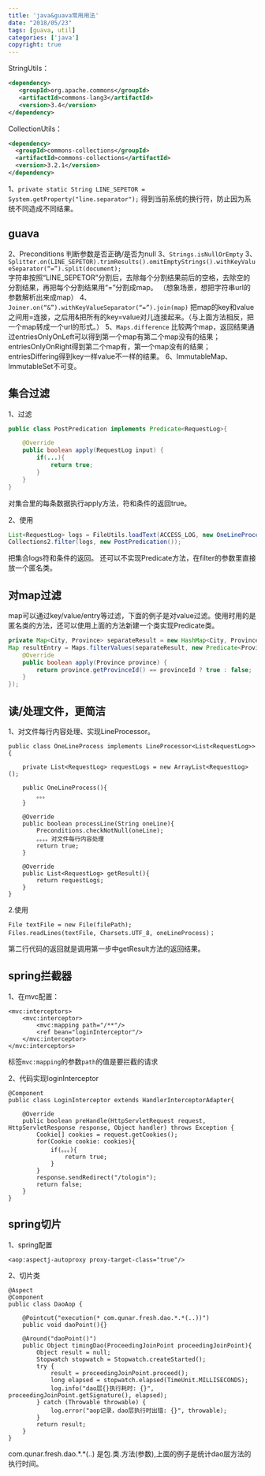 ```yaml
---
title: 'java&guava常用用法'
date: "2018/05/23"
tags: [guava, util]
categories: ['java']
copyright: true
---
```

StringUtils：
```xml
<dependency>
   <groupId>org.apache.commons</groupId>
   <artifactId>commons-lang3</artifactId>
   <version>3.4</version>
</dependency>
```
CollectionUtils：
```xml
<dependency>
  <groupId>commons-collections</groupId>
  <artifactId>commons-collections</artifactId>
  <version>3.2.1</version>
</dependency>
```
1、`private static String LINE_SEPETOR = System.getProperty("line.separator");`   得到当前系统的换行符，防止因为系统不同造成不同结果。

## guava
2、Preconditions 判断参数是否正确/是否为null
3、`Strings.isNullOrEmpty`
3、`Splitter.on(LINE_SEPETOR).trimResults().omitEmptyStrings().withKeyValueSeparator(“=”).split(document); `  
     字符串按照“LINE_SEPETOR”分割后，去除每个分割结果前后的空格，去除空的分割结果，再把每个分割结果用“=”分割成map。
    （想象场景，想把字符串url的参数解析出来成map）
4、`Joiner.on(“&”).withKeyValueSeparator(“=”).join(map)`  把map的key和value之间用=连接，之后用&把所有的key=value对儿连接起来。（与上面方法相反，把一个map转成一个url的形式。）
5、`Maps.difference` 比较两个map，返回结果通过entriesOnlyOnLeft可以得到第一个map有第二个map没有的结果；entriesOnlyOnRight得到第二个map有，第一个map没有的结果；entriesDiffering得到key一样value不一样的结果。
6、ImmutableMap、ImmutableSet不可变。

## 集合过滤
1、过滤
```java
public class PostPredication implements Predicate<RequestLog>{

    @Override
    public boolean apply(RequestLog input) {
        if(...){
			return true;
		}
    }
}
```
对集合里的每条数据执行apply方法，符和条件的返回true。

2、使用
```java
List<RequestLog> logs = FileUtils.loadText(ACCESS_LOG, new OneLineProcess());
Collections2.filter(logs, new PostPredication());
```
把集合logs符和条件的返回。
还可以不实现Predicate方法，在filter的参数里直接放一个匿名类。

## 对map过滤
map可以通过key/value/entry等过滤，下面的例子是对value过滤。使用时用的是匿名类的方法，还可以使用上面的方法新建一个类实现Predicate类。
```java
private Map<City, Province> separateResult = new HashMap<City, Province>();
Map resultEntry = Maps.filterValues(separateResult, new Predicate<Province>() {
    @Override
    public boolean apply(Province province) {
        return province.getProvinceId() == provinceId ? true : false;
    }
});
```

## 读/处理文件，更简洁

1、对文件每行内容处理、实现LineProcessor。
```
public class OneLineProcess implements LineProcessor<List<RequestLog>> {

    private List<RequestLog> requestLogs = new ArrayList<RequestLog>();

    public OneLineProcess(){
        。。。
    }

    @Override
    public boolean processLine(String oneLine){
        Preconditions.checkNotNull(oneLine);
		。。。。对文件每行内容处理
        return true;
    }

    @Override
    public List<RequestLog> getResult(){
        return requestLogs;
    }
}
```
2.使用
```
File textFile = new File(filePath);
Files.readLines(textFile, Charsets.UTF_8, oneLineProcess)；
```
第二行代码的返回就是调用第一步中getResult方法的返回结果。


## spring拦截器

1、在mvc配置：
```
<mvc:interceptors>
    <mvc:interceptor>
        <mvc:mapping path="/**"/>
        <ref bean="loginInterceptor"/>
    </mvc:interceptor>
</mvc:interceptors>
```
标签`mvc:mapping`的参数`path`的值是要拦截的请求


2、代码实现loginInterceptor
```
@Component
public class LoginInterceptor extends HandlerInterceptorAdapter{

    @Override
    public boolean preHandle(HttpServletRequest request, HttpServletResponse response, Object handler) throws Exception {
        Cookie[] cookies = request.getCookies();
        for(Cookie cookie: cookies){
            if(。。。){
                return true;
            }
        }
        response.sendRedirect("/tologin");
        return false;
    }
}
```
## spring切片

1、spring配置
```
<aop:aspectj-autoproxy proxy-target-class="true"/>
```
2、切片类
```
@Aspect
@Component
public class DaoAop {

    @Pointcut("execution(* com.qunar.fresh.dao.*.*(..))")
    public void daoPoint(){}

    @Around("daoPoint()")
    public Object timingDao(ProceedingJoinPoint proceedingJoinPoint){
        Object result = null;
        Stopwatch stopwatch = Stopwatch.createStarted();
        try {
            result = proceedingJoinPoint.proceed();
            long elapsed = stopwatch.elapsed(TimeUnit.MILLISECONDS);
            log.info("dao层{}执行耗时: {}", proceedingJoinPoint.getSignature(), elapsed);
        } catch (Throwable throwable) {
            log.error("aop记录，dao层执行时出错: {}", throwable);
        }
        return result;
    }
}
```
com.qunar.fresh.dao.\*.\*(..)  是包.类.方法(参数),上面的例子是统计dao层方法的执行时间。